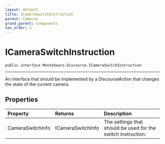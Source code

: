 ```yaml
---
layout: default
title: ICameraSwitchInstruction
parent: Cameras
grand_parent: Components
nav_order: 1
---
```


# ICameraSwitchInstruction



```
public interface Montebearo.Discourse.ICameraSwitchInstruction
```

---

An interface that should be implemented by a DiscourseAction that changes the state of the current camera.

## Properties

| Property | Returns | Description |
|:--|:--|:--|
| CameraSwitchInfo | ICameraSwitchInfo | The settings that should be used for the switch instruction. |
